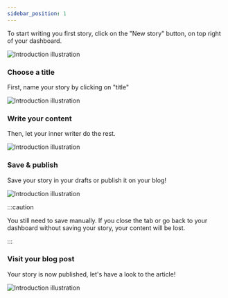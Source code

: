 ```yaml
---
sidebar_position: 1
---
```


To start writing you first story, click on the "New story" button, on top right of your dashboard.

![Introduction illustration](/img/illustrations/new_story_2.png)

### Choose a title

First, name your story by clicking on "title"

![Introduction illustration](/img/illustrations/step2.gif)

### Write your content

Then, let your inner writer do the rest.

![Introduction illustration](/img/illustrations/step3.gif)

### Save & publish

Save your story in your drafts or publish it on your blog!

![Introduction illustration](/img/illustrations/step4.gif)

:::caution

You still need to save manually. If you close the tab or go back to your dashboard without saving your story, your content will be lost.

:::

### Visit your blog post

Your story is now published, let's have a look to the article!

![Introduction illustration](/img/illustrations/step5.gif)
